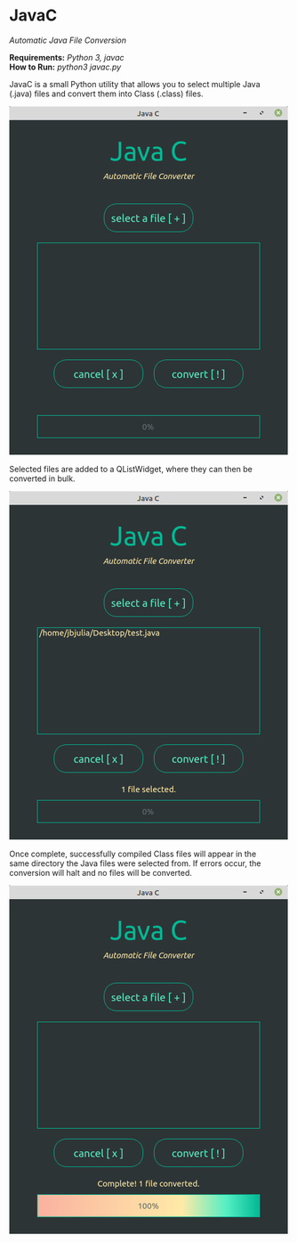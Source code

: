 # JavaC
_Automatic Java File Conversion_

**Requirements:** _Python 3, javac_  
**How to Run:** _python3 javac.py_  
  
  
JavaC is a small Python utility that allows you to select multiple Java  
(.java) files and convert them into Class (.class) files.  
  
![Alt text](/resources/images/GUI.png)  
  
Selected files are added to a QListWidget, where they can then be  
converted in bulk.  
  
![Alt text](/resources/images/FileSelection.png)  
  
Once complete, successfully compiled Class files will appear in the  
same directory the Java files were selected from. If errors occur, the  
conversion will halt and no files will be converted.  
  
![Alt text](/resources/images/FileConversion.png)